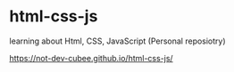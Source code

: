 # html-css-js
learning about Html, CSS, JavaScript (Personal reposiotry)

https://not-dev-cubee.github.io/html-css-js/
